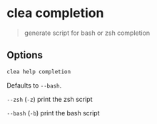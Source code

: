 # clea completion

> generate script for bash or zsh completion

## Options

```bash
clea help completion
```

Defaults to `--bash`.

`--zsh` (`-z`) print the zsh script

`--bash` (`-b`) print the bash script
